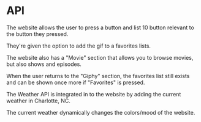 # API

The website allows the user to press a button and list 10 button relevant to the button they pressed. 

They're given the option to add the gif to a favorites lists.

The website also has a "Movie" section that allows you to browse movies, but also shows and episodes.

When the user returns to the "Giphy" section, the favorites list still exists and can be shown once more if "Favorites" is pressed.

The Weather API is integrated in to the website by adding the current weather in Charlotte, NC. 

The current weather dynamically changes the colors/mood of the website.
